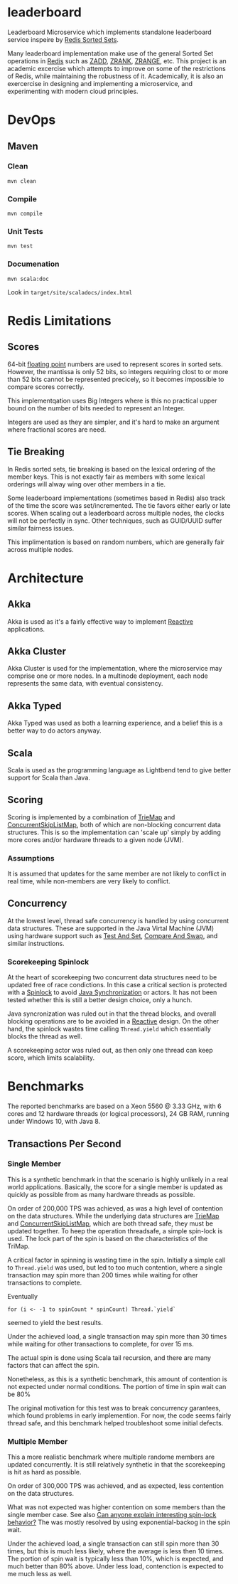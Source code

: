 # leaderboard
Leaderboard Microservice which implements standalone leaderboard service
inspeire by
[Redis Sorted Sets](https://redis.io/topics/data-types).

Many leaderboard implementation make use of the general Sorted Set operations
in [Redis](https://redis.io/) such as [ZADD](https://redis.io/commands/zadd),
[ZRANK](https://redis.io/commands/zrank), [ZRANGE](https://redis.io/commands/zrange),
etc. This project is an academic excercise which attempts to improve on some
of the restrictions of Redis, while maintaining the robustness of it.
Academically, it is also an exercercise in designing and implementing a
microservice, and experimenting with modern cloud principles.

# DevOps

## Maven

### Clean

    mvn clean

### Compile

    mvn compile

### Unit Tests

    mvn test

### Documenation

    mvn scala:doc

Look in `target/site/scaladocs/index.html`

# Redis Limitations

## Scores

64-bit [floating point](https://en.wikipedia.org/wiki/Floating-point_arithmetic)
numbers are used to represent scores in sorted sets. However, the mantissa
is only 52 bits, so integers requiring clost to or more than 52 bits
cannot be represented precicely, so it becomes impossible to compare
scores correctly.

This implementqation uses Big Integers where is this no practical upper
bound on the number of bits needed to represent an Integer.

Integers are used as they are simpler, and it's hard to make an argument
where fractional scores are need.


## Tie Breaking

In Redis sorted sets, tie breaking is based on the lexical ordering of
the member keys. This is not exactly fair as members with some lexical
orderings will alway wing over other members in a tie.

Some leaderboard implementations (sometimes based in Redis) also track
of the time the score was set/incremented. The tie favors either early
or late scores. When scaling out a leaderboard across multiple nodes,
the clocks will not be perfectly in sync. Other techniques, such as
GUID/UUID suffer similar fairness issues.

This implimentation is based on random numbers, which are generally
fair across multiple nodes.

# Architecture

## Akka

Akka is used as it's a fairly effective way to implement
[Reactive](https://www.reactivemanifesto.org) applications.

## Akka Cluster

Akka Cluster is used for the implementation, where the microservice may
comprise one or more nodes. In a multinode deployment, each node
represents the same data, with eventual consistency.

## Akka Typed

Akka Typed was used as both a learning experience, and a belief this
is a better way to do actors anyway.

## Scala

Scala is used as the programming language as Lightbend tend to give better
support for Scala than Java.

## Scoring

Scoring is implemented by a combination of
[TrieMap](https://www.scala-lang.org/api/2.12.3/scala/collection/concurrent/TrieMap.html)
and
[ConcurrentSkipListMap](https://docs.oracle.com/javase/8/docs/api/java/util/concurrent/ConcurrentSkipListMap.html),
both of which are non-blocking concurrent data structures. This is so
the implementation can 'scale up' simply by adding more cores and/or
hardware threads to a given node (JVM).

### Assumptions

It is assumed that updates for the same member are not likely to
conflict in real time, while non-members are very likely to conflict.

## Concurrency

At the lowest level, thread safe concurrency is handled by using
concurrent data structures. These are supported in the Java Virtal
Machine (JVM) using hardware support such as
[Test And Set](https://en.wikipedia.org/wiki/Test-and-set),
[Compare And Swap](https://en.wikipedia.org/wiki/Compare-and-swap),
and similar instructions.

### Scorekeeping Spinlock

At the heart of scorekeeping two concurrent data structures need to
be updated free of race condictions. In this case a critical section
is protected with a
[Spinlock](https://en.wikipedia.org/wiki/Compare-and-swap)
to avoid
[Java Synchronization](https://docs.oracle.com/javase/tutorial/essential/concurrency/sync.html)
or actors. It has not been tested whether this is still a better design
choice, only a hunch.

Java syncronization was ruled out in that the thread blocks, and overall
blocking operations are to be avoided in a
[Reactive](https://www.reactivemanifesto.org)
design. On the other hand, the spinlock wastes time calling
`Thread.yield` which essentially blocks the thread as well.

A scorekeeping actor was ruled out, as then only one thread can keep
score, which limits scalability.




# Benchmarks

The reported benchmarks are based on a Xeon 5560 @ 3.33 GHz, with 6
cores and 12 hardware threads (or logical processors), 24 GB RAM,
running under Windows 10, with Java 8.

## Transactions Per Second

### Single Member

This is a synthetic benchmark in that the scenario is highly unlikely
in a real world applications. Basically, the score for a single member
is updated as quickly as possible from as many hardware threads as
possible.

On order of 200,000 TPS was achieved, as was a high level of
contention on the data structures. While the underlying data structures
are [TrieMap](https://www.scala-lang.org/api/2.12.3/scala/collection/concurrent/TrieMap.html)
and [ConcurrentSkipListMap](https://docs.oracle.com/javase/8/docs/api/java/util/concurrent/ConcurrentSkipListMap.html),
which are both thread safe, they must be updated together. To heep the
operation threadsafe, a simple spin-lock is used. The lock part of the
spin is based on the characteristics of the TriMap.

A critical factor in spinning is wasting time in the spin. Initially
a simple call to `Thread.yield` was used, but led to too much
contention, where a single transaction may spin more than 200 times
while waiting for other transactions to complete.

Eventually

    for (i <- -1 to spinCount * spinCount) Thread.`yield`

seemed to yield the best results.

Under the achieved load, a single transaction may spin more than 30
times while waiting for other transactions to complete, for over 15 ms.

The actual spin is done using Scala tail recursion, and there are many
factors that can affect the spin.

Nonetheless, as this is a synthetic benchmark, this amount of contention
is not expected under normal conditions. The portion of time in spin
wait can be 80%

The original motivation for this test was to break concurrency
garantees, which found problems in early implemention. For now,
the code seems fairly thread safe, and this benchmark helped
troubleshoot some initial defects.

### Multiple Member

This a more realistic benchmark where multiple randome members are
updated concurrently. It is still relatively synthetic in that the
scorekeeping is hit as hard as possible.

On order of 300,000 TPS was achieved, and as expected, less contention
on the data structures.

What was not expected was higher contention on some members than the
single member case. See also
[Can anyone explain interesting spin-lock behavior?](https://stackoverflow.com/questions/50193107/can-anyone-explain-interesting-spin-lock-behavior)
The was mostly resolved by using exponential-backog in the spin wait.

Under the achieved load, a single transaction can still spin more than
30 times, but this is much less likely, where the average is less then
10 times. The portion of spin wait is typically less than 10%, which is
expected, and much better than 80% above. Under less load, contenction
is expected to me much less as well.


